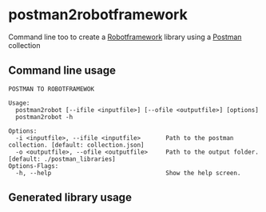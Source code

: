 # postman2robotframework

Command line too to create a [Robotframework](https://robotframework.org/) library using a [Postman](https://www.getpostman.com/) collection

## Command line usage

```
POSTMAN TO ROBOTFRAMEWOK

Usage:
  postman2robot [--ifile <inputfile>] [--ofile <outputfile>] [options]
  postman2robot -h

Options:
  -i <inputfile>, --ifile <inputfile>       Path to the postman collection. [default: collection.json]
  -o <outputfile>, --ofile <outputfile>     Path to the output folder. [default: ./postman_libraries]
Options-Flags:
  -h, --help                                Show the help screen.
```

## Generated library usage


